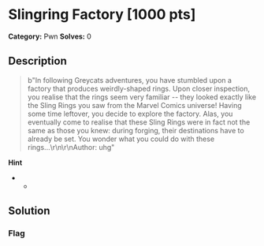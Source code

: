 # Slingring Factory [1000 pts]

**Category:** Pwn
**Solves:** 0

## Description
>b"In following Greycats adventures, you have stumbled upon a factory that produces weirdly-shaped rings. Upon closer inspection, you realise that the rings seem very familiar -- they looked exactly like the Sling Rings you saw from the Marvel Comics universe! Having some time leftover, you decide to explore the factory. Alas, you eventually come to realise that these Sling Rings were in fact not the same as those you knew: during forging, their destinations have to already be set. You wonder what you could do with these rings...\r\n\r\nAuthor: uhg"

**Hint**
* -

## Solution

### Flag

